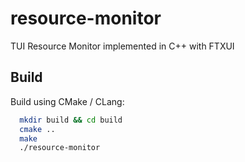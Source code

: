 # resource-monitor
TUI Resource Monitor implemented in C++ with FTXUI


## Build

Build using CMake / CLang:

```bash
  mkdir build && cd build
  cmake ..
  make 
  ./resource-monitor
```
